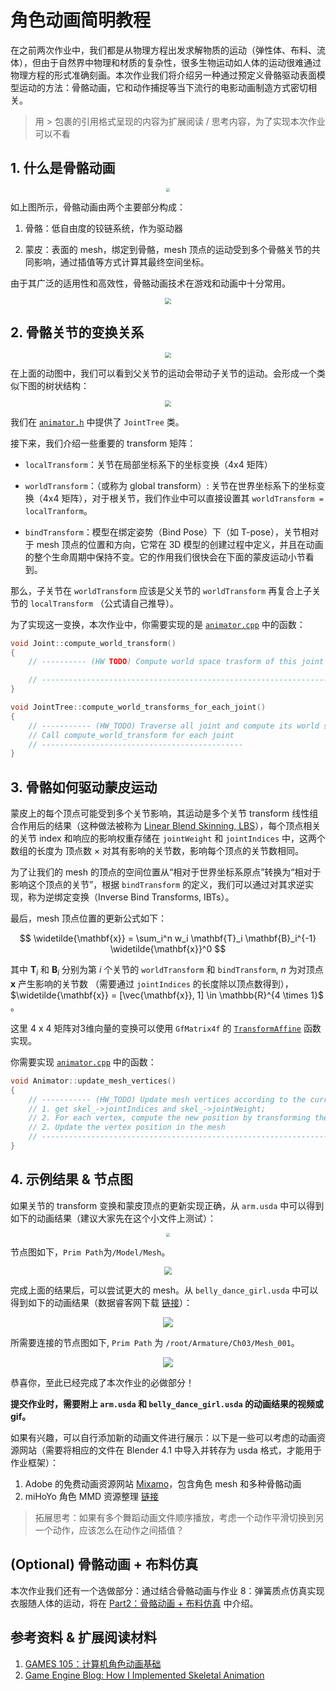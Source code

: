 # 角色动画简明教程

在之前两次作业中，我们都是从物理方程出发求解物质的运动（弹性体、布料、流体），但由于自然界中物理和材质的复杂性，很多生物运动如人体的运动很难通过物理方程的形式准确刻画。本次作业我们将介绍另一种通过预定义骨骼驱动表面模型运动的方法：骨骼动画，它和动作捕捉等当下流行的电影动画制造方式密切相关。 

> 用 > 包裹的引用格式呈现的内容为扩展阅读 / 思考内容，为了实现本次作业可以不看

## 1. 什么是骨骼动画

<div  align="center">    
 <img src="../images/skeleton-illustration.png" style="zoom:40%" />
</div>

如上图所示，骨骼动画由两个主要部分构成：

1. 骨骼：低自由度的铰链系统，作为驱动器

2. 蒙皮：表面的 mesh，绑定到骨骼，mesh 顶点的运动受到多个骨骼关节的共同影响，通过插值等方式计算其最终空间坐标。

由于其广泛的适用性和高效性，骨骼动画技术在游戏和动画中十分常用。

<div  align="center">    
 <img src="../images/motion-cap.png" style="zoom:60%" />
</div>

## 2. 骨骼关节的变换关系

<div  align="center">    
 <img src="../images/skeleton-animation.gif" style="zoom:60%" />
</div>

在上面的动图中，我们可以看到父关节的运动会带动子关节的运动。会形成一个类似下图的树状结构：

<div  align="center">    
 <img src="../images/tree.png" style="zoom:60%" />
</div>

我们在 [`animator.h`](../../../Framework3D/source/nodes/nodes/geometry/character_animation/animator.h) 中提供了 `JointTree` 类。

接下来，我们介绍一些重要的 transform 矩阵：

+ `localTransform`：关节在局部坐标系下的坐标变换（4x4 矩阵）

+ `worldTransform`：（或称为 global transform）: 关节在世界坐标系下的坐标变换（4x4 矩阵），对于根关节，我们作业中可以直接设置其 `worldTransform = localTranform`。

+ `bindTransform`：模型在绑定姿势（Bind Pose）下（如 T-pose），关节相对于 mesh 顶点的位置和方向，它常在 3D 模型的创建过程中定义，并且在动画的整个生命周期中保持不变。它的作用我们很快会在下面的蒙皮运动小节看到。

那么，子关节在 `worldTransform` 应该是父关节的 `worldTransform` 再复合上子关节的 `localTransform` （公式请自己推导）。

为了实现这一变换，本次作业中，你需要实现的是 [`animator.cpp`](../../../Framework3D/source/nodes/nodes/geometry/character_animation/animator.cpp) 中的函数：

```c++
void Joint::compute_world_transform()
{
    // ---------- (HW TODO) Compute world space trasform of this joint -----------------

    // --------------------------------------------------------------------------------
}

void JointTree::compute_world_transforms_for_each_joint()
{
    // ----------- (HW_TODO) Traverse all joint and compute its world space transform ---
	// Call compute_world_transform for each joint
    // ---------------------------------------------
}
```

## 3. 骨骼如何驱动蒙皮运动

蒙皮上的每个顶点可能受到多个关节影响，其运动是多个关节 transform 线性组合作用后的结果（这种做法被称为 [Linear Blend Skinning, LBS](http://graphics.cs.cmu.edu/courses/15-466-f17/notes/skinning.html)），每个顶点相关的关节 index 和响应的影响权重存储在 `jointWeight` 和 `jointIndices` 中，这两个数组的长度为 顶点数 × 对其有影响的关节数，影响每个顶点的关节数相同。

为了让我们的 mesh 的顶点的空间位置从“相对于世界坐标系原点”转换为“相对于影响这个顶点的关节”，根据 `bindTransform` 的定义，我们可以通过对其求逆实现，称为逆绑定变换（Inverse Bind Transforms, IBTs）。

最后，mesh 顶点位置的更新公式如下：

$$
\widetilde{\mathbf{x}} = \sum_i^n w_i \mathbf{T}_i \mathbf{B}_i^{-1} \widetilde{\mathbf{x}}^0
$$

其中 $\mathbf{T}_i$ 和 $\mathbf{B}_i$ 分别为第 $i$ 个关节的 `worldTransform` 和 `bindTransform`,  $n$ 为对顶点 $\mathbf{x}$ 产生影响的关节数 （需要通过 `jointIndices` 的长度除以顶点数得到）， $\widetilde{\mathbf{x}} = [\vec{\mathbf{x}}, 1] \in \mathbb{R}^{4 \times 1}$  。

这里 4 x 4 矩阵对3维向量的变换可以使用 `GfMatrix4f` 的 [`TransformAffine`](https://openusd.org/dev/api/class_gf_matrix4f.html#ac379f460c0ef02fddd31ee3dc11f284d:~:text=%E2%97%86-,TransformAffine(),-%5B2/2%5D) 函数实现。

你需要实现 [`animator.cpp`](../../../Framework3D/source/nodes/nodes/geometry/character_animation/animator.cpp) 中的函数：

```c++
void Animator::update_mesh_vertices()
{
	// ----------- (HW_TODO) Update mesh vertices according to the current joint transforms ----
	// 1. get skel_->jointIndices and skel_->jointWeight;
	// 2. For each vertex, compute the new position by transforming the rest position with the joint transforms
	// 2. Update the vertex position in the mesh
	// --------------------------------------------------------------------------------
}
```

## 4. 示例结果 & 节点图

如果关节的 transform 变换和蒙皮顶点的更新实现正确，从 `arm.usda` 中可以得到如下的动画结果（建议大家先在这个小文件上测试）：

<div  align="center">    
 <img src="../images/hw10-arm-demo.gif" style="zoom:40%" />
</div>

节点图如下，`Prim Path`为`/Model/Mesh`。
<div  align="center">    
 <img src="../images/arm-node.png" style="zoom:80%" />
</div>

完成上面的结果后，可以尝试更大的 mesh。从 `belly_dance_girl.usda` 中可以得到如下的动画结果（数据睿客网下载 [链接](https://rec.ustc.edu.cn/share/97a11800-119e-11ef-ae31-47d3c2b414be)）：

<div  align="center">    
 <img src="../images/hw10-demo.gif" style="zoom:100%" />
</div>

所需要连接的节点图如下, `Prim Path` 为 `/root/Armature/Ch03/Mesh_001`。

<div  align="center">    
 <img src="../images/nodes-dance.png" style="zoom:100%" />
</div>

恭喜你，至此已经完成了本次作业的必做部分！

**提交作业时，需要附上 `arm.usda` 和 `belly_dance_girl.usda` 的动画结果的视频或 gif。**

如果有兴趣，可以自行添加新的动画文件进行展示：以下是一些可以考虑的动画资源网站（需要将相应的文件在 Blender 4.1 中导入并转存为 usda 格式，才能用于作业框架）：

1. Adobe 的免费动画资源网站 [Mixamo](https://www.mixamo.com/)，包含角色 mesh 和多种骨骼动画
2. miHoYo 角色 MMD 资源整理 [链接](https://www.hoyolab.com/article/118389) 

> 拓展思考：如果有多个舞蹈动画文件顺序播放，考虑一个动作平滑切换到另一个动作，应该怎么在动作之间插值？

## (Optional) 骨骼动画 + 布料仿真

本次作业我们还有一个选做部分：通过结合骨骼动画与作业 8：弹簧质点仿真实现衣服随人体的运动，将在 [Part2：骨骼动画 + 布料仿真](./README-part2.md) 中介绍。

## 参考资料 & 扩展阅读材料
1. [GAMES 105：计算机角色动画基础](https://games-105.github.io/)
2. [Game Engine Blog: How I Implemented Skeletal Animation](https://vladh.net/game-engine-skeletal-animation/)
